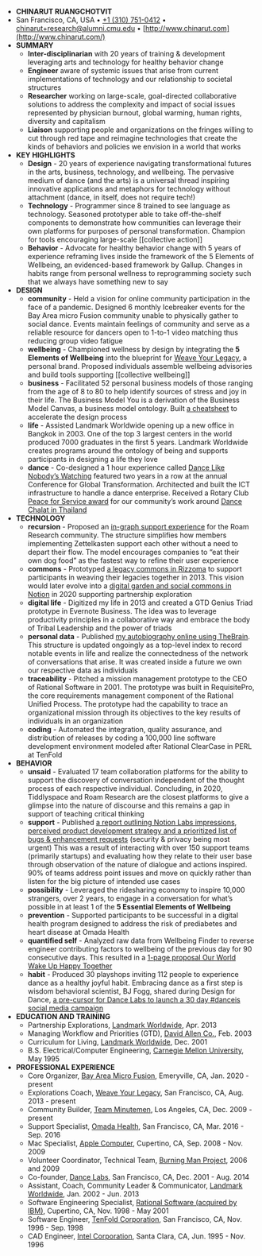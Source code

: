 - **CHINARUT RUANGCHOTVIT**
- San Francisco, CA, USA • [+1 (310) 751-0412](http://chinarut.wix.com/portfolio#!contact/con8) • [chinarut+research@alumni.cmu.edu](mailto:chinarut+resume@alumni.cmu.edu) • [http://www.chinarut.com](http://www.chinarut.com/)
- **SUMMARY**
    - **Inter-disciplinarian** with 20 years of training & development leveraging arts and technology for healthy behavior change
    - **Engineer** aware of systemic issues that arise from current implementations of technology and our relationship to societal structures
    - **Researcher** working on large-scale, goal-directed collaborative solutions to address the complexity and impact of social issues represented by physician burnout, global warming, human rights, diversity and capitalism
    - **Liaison** supporting people and organizations on the fringes willing to cut through red tape and reimagine technologies that create the kinds of behaviors and policies we envision in a world that works
- **KEY HIGHLIGHTS**
    - **Design** - 20 years of experience navigating transformational futures in the arts, business, technology, and wellbeing. The pervasive medium of dance (and the arts) is a universal thread inspiring innovative applications and metaphors for technology without attachment (dance, in itself, does not require tech!)
    - **Technology** - Programmer since 8 trained to see language as technology. Seasoned prototyper able to take off-the-shelf components to demonstrate how communities can leverage their own platforms for purposes of personal transformation. Champion for tools encouraging large-scale [[collective action]]
    - **Behavior** - Advocate for healthy behavior change with 5 years of experience reframing lives inside the framework of the 5 Elements of Wellbeing, an evidenced-based framework by Gallup. Changes in habits range from personal wellness to reprogramming society such that we always have something new to say
- **DESIGN**
    - **community** - Held a vision for online community participation in the face of a pandemic. Designed 6 monthly Icebreaker events for the Bay Area micro Fusion community unable to physically gather to social dance. Events maintain feelings of community and serve as a reliable resource for dancers open to 1-to-1 video matching thus reducing group video fatigue
    - **wellbeing** - Championed wellness by design by integrating the __5 Elements of Wellbeing__ into the blueprint for [Weave Your Legacy](http://www.weaveyourlegacy.com), a personal brand. Proposed individuals assemble wellbeing advisories and build tools supporting [[collective wellbeing]]
    - **business** - Facilitated 52 personal business models of those ranging from the age of 8 to 80 to help identify sources of stress and joy in their life. The Business Model You is a derivation of the Business Model Canvas, a business model ontology. Built [a cheatsheet](http://is.gd/bmycheatsheet) to accelerate the design process
    - **life** - Assisted Landmark Worldwide opening up a new office in Bangkok in 2003. One of the top 3 largest centers in the world produced 7000 graduates in the first 5 years. Landmark Worldwide creates programs around the ontology of being and supports participants in designing a life they love
    - **dance** - Co-designed a 1 hour experience called [Dance Like Nobody’s Watching](http://quickstart.dancelabs.com) featured two years in a row at the annual Conference for Global Transformation. Architected and built the ICT infrastructure to handle a dance enterprise. Received a Rotary Club [Peace for Service award](https://dancelabs.livejournal.com/) for our community’s work around [Dance Chalat in Thailand](https://www.notion.so/communitygarden/Dance-Chalat-3f504ee174da4b8c9814214f17dfe791)
- **TECHNOLOGY**
    - **recursion** - Proposed an [in-graph support experience](https://roamresearch.com/#/app/roam-book-club-2/page/dXLMHJZYw) for the Roam Research community. The structure simplifies how members implementing Zettelkasten support each other without a need to depart their flow. The model encourages companies to “eat their own dog food” as the fastest way to refine their user experience
    - **commons** - Prototyped [a legacy commons in Rizzoma](https://rizzoma.com/topic/f27a90f530902c317bc2a333906b2606/0_b_5ope_4c02r/) to support participants in weaving their legacies together in 2013. This vision would later evolve into a [digital garden and social commons in Notion](http://notion.chinarut.com) in 2020 supporting partnership exploration
    - **digital life** - Digitized my life in 2013 and created a GTD Genius Triad prototype in Evernote Business. The idea was to leverage productivity principles in a collaborative way and embrace the body of Tribal Leadership and the power of triads
    - **personal data** - Published [my autobiography online using TheBrain](http://autobiography.chinarut.com). This structure is updated ongoingly as a top-level index to record notable events in life and realize the connectedness of the network of conversations that arise. It was created inside a future we own our respective data as individuals
    - **traceability** - Pitched a mission management prototype to the CEO of Rational Software in 2001. The prototype was built in RequisitePro, the core requirements management component of the Rational Unified Process. The prototype had the capability to trace an organizational mission through its objectives to the key results of individuals in an organization
    - **coding** - Automated the integration, quality assurance, and distribution of releases by coding a 100,000 line software development environment modeled after Rational ClearCase in PERL at TenFold
- **BEHAVIOR**
    - **unsaid** - Evaluated 17 team collaboration platforms for the ability to support the discovery of conversation independent of the thought process of each respective individual. Concluding, in 2020, Tiddlyspace and Roam Research are the closest platforms to give a glimpse into the nature of discourse and this remains a gap in support of teaching critical thinking
    - **support** - Published [a report outlining Notion Labs impressions, perceived product development strategy and a prioritized list of bugs & enhancement requests](https://www.notion.so/communitygarden/Notion-0416cdf436804a10bd9cd23152406eca) (security & privacy being most urgent) This was a result of interacting with over 150 support teams (primarily startups) and evaluating how they relate to their user base through observation of the nature of dialogue and actions inspired. 90% of teams address point issues and move on quickly rather than listen for the big picture of intended use cases
    - **possibility** - Leveraged the ridesharing economy to inspire 10,000 strangers, over 2 years, to engage in a conversation for what’s possible in at least 1 of the __5 Essential Elements of Wellbeing__
    - **prevention** - Supported participants to be successful in a digital health program designed to address the risk of prediabetes and heart disease at Omada Health
    - **quantified self** - Analyzed raw data from Wellbeing Finder to reverse engineer contributing factors to wellbeing of the previous day for 90 consecutive days. This resulted in a [1-page proposal Our World Wake Up Happy Together](https://drive.google.com/file/d/0B2ZDJup0jNBVVDB6Q0ZCS19qRDQ/view)
    - **habit** - Produced 30 playshops inviting 112 people to experience dance as a healthy joyful habit. Embracing dance as a first step is wisdom behavioral scientist, BJ Fogg, shared during Design for Dance, [a pre-cursor for Dance Labs to launch a 30 day #danceis social media campaign](https://dancelabs.wixsite.com/home/single-post/2014/05/16/Dance-is)
- **EDUCATION AND TRAINING**
    - Partnership Explorations, [Landmark Worldwide](http://www.landmarkworldwide.com/), Apr. 2013
    - Managing Workflow and Priorities (GTD), [David Allen Co.](http://www.davidco.com/), Feb. 2003
    - Curriculum for Living, [Landmark Worldwide](http://www.landmarkworldwide.com/), Dec. 2001
    - B.S. Electrical/Computer Engineering, [Carnegie Mellon University](http://www.cmu.edu/), May 1995
- **PROFESSIONAL EXPERIENCE**
    - Core Organizer, [Bay Area Micro Fusion](http://bamf.dance/), Emeryville, CA, Jan. 2020 - present
    - Explorations Coach, [Weave Your Legacy](http://www.weaveyourlegacy.com/), San Francisco, CA, Aug. 2013 - present
    - Community Builder, [Team Minutemen](http://www.twitter.com/teamminutemen), Los Angeles, CA, Dec. 2009 - present
    - Support Specialist, [Omada Health](http://www.omadahealth.com/), San Francisco, CA, Mar. 2016 - Sep. 2016
    - Mac Specialist, [Apple Computer](http://www.apple.com/), Cupertino, CA, Sep. 2008 - Nov. 2009
    - Volunteer Coordinator, Technical Team, [Burning Man Project](http://www.burningman.com/), 2006 and 2009
    - Co-founder, [Dance Labs](http://www.dancelabs.com/), San Francisco, CA, Dec. 2001 - Aug. 2014
    - Assistant, Coach, Community Leader & Communicator, [Landmark Worldwide](http://www.landmarkworldwide.com/), Jan. 2002 - Jun. 2013
    - Software Engineering Specialist, [Rational Software (acquired by IBM)](https://www.ibm.com/software/rational), Cupertino, CA, Nov. 1998 - May 2001
    - Software Engineer, [TenFold Corporation](http://www.fundinguniverse.com/company-histories/tenfold-corporation-history/), San Francisco, CA, Nov. 1996 - Sep. 1998
    - CAD Engineer, [Intel Corporation](http://www.intel.com/), Santa Clara, CA, Jun. 1995 - Nov. 1996
